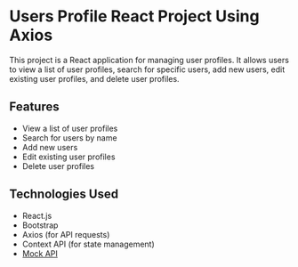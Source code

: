 # Users Profile React Project Using Axios

This project is a React application for managing user profiles. It allows users to view a list of user profiles, search for specific users, add new users, edit existing user profiles, and delete user profiles.

## Features

- View a list of user profiles
- Search for users by name
- Add new users
- Edit existing user profiles
- Delete user profiles

## Technologies Used

- React.js
- Bootstrap
- Axios (for API requests)
- Context API (for state management)
- [Mock API]([mockapi.io](https://mockapi.io/projects)https://mockapi.io/projects)

